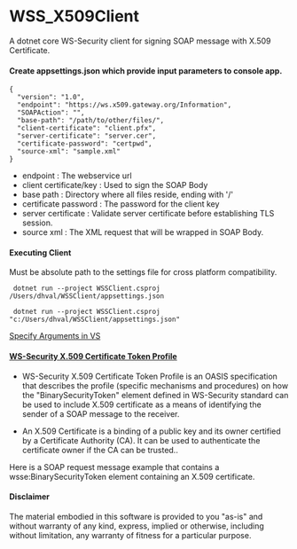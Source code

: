 # WSS_X509Client
A dotnet core WS-Security client for signing SOAP message with X.509 Certificate.


#### Create appsettings.json which provide input parameters to console app.

```
{
  "version": "1.0",
  "endpoint": "https://ws.x509.gateway.org/Information",
  "SOAPAction": "",
  "base-path": "/path/to/other/files/",
  "client-certificate": "client.pfx",
  "server-certificate": "server.cer",
  "certificate-password": "certpwd",
  "source-xml": "sample.xml"
}
```

- endpoint : The webservice url
- client certificate/key : Used to sign the SOAP Body
- base path : Directory where all files reside, ending with '/'
- certificate password : The password for the client key
- server certificate : Validate server certificate before establishing TLS session.
- source xml : The XML request that will be wrapped in SOAP Body.


#### Executing Client

Must be absolute path to the settings file for cross platform compatibility.

```
 dotnet run --project WSSClient.csproj /Users/dhval/WSSClient/appsettings.json 

 dotnet run --project WSSClient.csproj "c:/Users/dhval/WSSClient/appsettings.json" 
```

[Specify Arguments in VS](https://github.com/dhval/WSS_X509Client/blob/master/docs/application_arguments.png)

#### [WS-Security X.509 Certificate Token Profile](http://docs.oasis-open.org/wss-m/wss/v1.1.1/wss-x509TokenProfile-v1.1.1.html)

- WS-Security X.509 Certificate Token Profile is an OASIS specification that
 describes the profile (specific mechanisms and procedures) on how the
 "BinarySecurityToken" element defined in WS-Security standard can be used to
 include X.509 certificate as a means of identifying the sender of a SOAP message
 to the receiver.

- An X.509 Certificate is a binding of a public key and its owner certified by
 a Certificate Authority (CA). It can be used to authenticate the certificate
 owner if the CA can be trusted..

Here is a SOAP request message example that contains a wsse:BinarySecurityToken
 element containing an X.509 certificate.
 



#### Disclaimer
 The material embodied in this software is provided to you "as-is" and without warranty of any kind, express,
 implied or otherwise, including without limitation, any warranty of fitness for a particular purpose. 
 